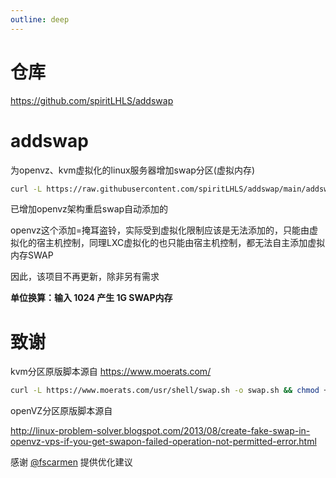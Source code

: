 ```yaml
---
outline: deep
---
```


# 仓库

https://github.com/spiritLHLS/addswap

# addswap

为openvz、kvm虚拟化的linux服务器增加swap分区(虚拟内存)

```bash
curl -L https://raw.githubusercontent.com/spiritLHLS/addswap/main/addswap.sh -o addswap.sh && chmod +x addswap.sh && bash addswap.sh
```

已增加openvz架构重启swap自动添加的

openvz这个添加=掩耳盗铃，实际受到虚拟化限制应该是无法添加的，只能由虚拟化的宿主机控制，同理LXC虚拟化的也只能由宿主机控制，都无法自主添加虚拟内存SWAP

因此，该项目不再更新，除非另有需求

**单位换算：输入 1024 产生 1G SWAP内存**

# 致谢

kvm分区原版脚本源自 https://www.moerats.com/

```bash
curl -L https://www.moerats.com/usr/shell/swap.sh -o swap.sh && chmod +x swap.sh && bash swap.sh
```

openVZ分区原版脚本源自 

http://linux-problem-solver.blogspot.com/2013/08/create-fake-swap-in-openvz-vps-if-you-get-swapon-failed-operation-not-permitted-error.html

感谢 [@fscarmen](https://github.com/fscarmen) 提供优化建议
